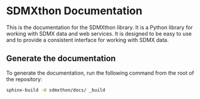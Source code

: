 # SDMXthon Documentation

This is the documentation for the SDMXthon library. It is a Python library for
working with SDMX data and web services. It is designed to be easy to use and to
provide a consistent interface for working with SDMX data.

## Generate the documentation

To generate the documentation, run the following command from the root of the
repository:

```bash
sphinx-build -W sdmxthon/docs/ _build
```


